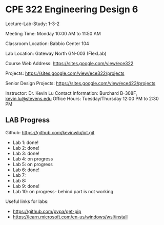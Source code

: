 # CPE 322 Engineering Design 6

Lecture-Lab-Study: 1-3-2

Meeting Time: Monday 10:00 AM to 11:50 AM

Classroom Location: Babbio Center 104

Lab Location: Gateway North GN-003 (FlexLab)

Course Web Address: https://sites.google.com/view/ece322

Projects: https://sites.google.com/view/ece322/projects

Senior Design Projects: https://sites.google.com/view/ece423/projects

Instructor: Dr. Kevin Lu
Contact Information: Burchard B-308F, [kevin.lu@stevens.edu](mailto:kevin.lu@stevens.edu) 
Office Hours: Tuesday/Thursday 12:00 PM to 2:30 PM



## LAB Progress
Github: https://github.com/kevinwlu/iot.git

- Lab 1: done!
- Lab 2: done!
- Lab 3: done!
- Lab 4: on progress
- Lab 5: on progress
- Lab 6: done!
- Lab 7:
- Lab 8:
- Lab 9: done!
- Lab 10: on progress- behind part is not working

Useful links for labs:
- https://github.com/pypa/get-pip
- https://learn.microsoft.com/en-us/windows/wsl/install
